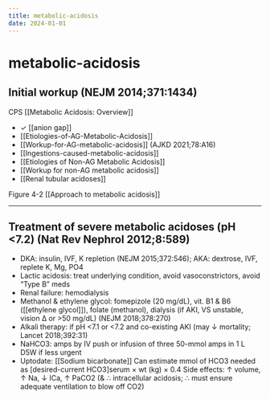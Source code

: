 ```yaml
---
title: metabolic-acidosis
date: 2024-01-01
---
```


# metabolic-acidosis

## Initial workup (NEJM 2014;371:1434)

CPS [[Metabolic Acidosis: Overview]]

- ✓ [[anion gap]]
- [[Etiologies-of-AG-Metabolic-Acidosis]]
- [[Workup-for-AG-metabolic-acidosis]] (AJKD 2021;78:A16)
- [[Ingestions-caused-metabolic-acidosis]]
- [[Etiologies of Non-AG Metabolic Acidosis]]
- [[Workup for non-AG metabolic acidosis]]
- [[Renal tubular acidoses]]

Figure 4-2 [[Approach to metabolic acidosis]]

---

## Treatment of severe metabolic acidoses (pH <7.2) (Nat Rev Nephrol 2012;8:589)

- DKA: insulin, IVF, K repletion (NEJM 2015;372:546); AKA: dextrose, IVF, replete K, Mg, PO4
- Lactic acidosis: treat underlying condition, avoid vasoconstrictors, avoid “Type B” meds
- Renal failure: hemodialysis
- Methanol & ethylene glycol:
  fomepizole (20 mg/dL), vit. B1 & B6 ([[ethylene glycol]]), folate (methanol),
  dialysis (if AKI, VS unstable, vision Δ or >50 mg/dL) (NEJM 2018;378:270)
- Alkali therapy: if pH <7.1 or <7.2 and co-existing AKI (may ↓ mortality; Lancet 2018;392:31)
- NaHCO3: amps by IV push or infusion of three 50-mmol amps in 1 L D5W if less urgent
- Uptodate: [[Sodium bicarbonate]]
  Can estimate mmol of HCO3 needed as [desired-current HCO3]serum × wt (kg) × 0.4
  Side effects: ↑ volume, ↑ Na, ↓ ICa, ↑ PaCO2 (& ∴ intracellular acidosis; ∴ must ensure adequate ventilation to blow off CO2)
